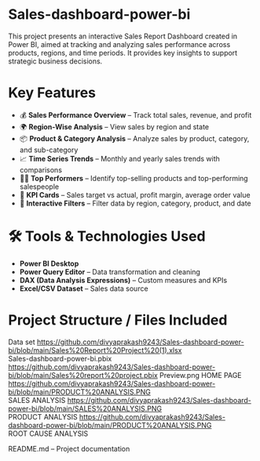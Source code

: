 # Sales-dashboard-power-bi
This project presents an interactive Sales Report Dashboard created in Power BI, aimed at tracking and analyzing sales performance across products, regions, and time periods. It provides key insights to support strategic business decisions.
# Key Features
- 💰 **Sales Performance Overview** – Track total sales, revenue, and profit
- 🌍 **Region-Wise Analysis** – View sales by region and state
- 📦 **Product & Category Analysis** – Analyze sales by product, category, and sub-category
- 📈 **Time Series Trends** – Monthly and yearly sales trends with comparisons
- 🧍‍♂️ **Top Performers** – Identify top-selling products and top-performing salespeople
- 🎯 **KPI Cards** – Sales target vs actual, profit margin, average order value
- 🔄 **Interactive Filters** – Filter data by region, category, product, and date
#  🛠 Tools & Technologies Used
- **Power BI Desktop**
- **Power Query Editor** – Data transformation and cleaning
- **DAX (Data Analysis Expressions)** – Custom measures and KPIs
- **Excel/CSV Dataset** – Sales data source
#  Project Structure / Files Included
Data set
https://github.com/divyaprakash9243/Sales-dashboard-power-bi/blob/main/Sales%20Report%20Project%20(1).xlsx <br/>
Sales-dashboard-power-bi.pbix 
https://github.com/divyaprakash9243/Sales-dashboard-power-bi/blob/main/Sales%20report%20project.pbix
Preview.png 
HOME PAGE 
https://github.com/divyaprakash9243/Sales-dashboard-power-bi/blob/main/PRODUCT%20ANALYSIS.PNG <br/>
SALES ANALYSIS https://github.com/divyaprakash9243/Sales-dashboard-power-bi/blob/main/SALES%20ANALYSIS.PNG <br/>
PRODUCT ANALYSIS 
https://github.com/divyaprakash9243/Sales-dashboard-power-bi/blob/main/PRODUCT%20ANALYSIS.PNG <br/>
ROOT CAUSE ANALYSIS


README.md – Project documentation





